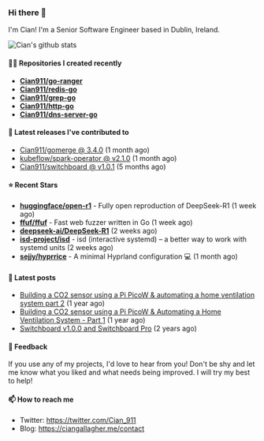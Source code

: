 ### Hi there 👋

I'm Cian! I'm a Senior Software Engineer based in Dublin, Ireland.

![Cian's github stats](https://github-readme-stats.vercel.app/api?username=CIan911&theme=dracula&show_icons=true)

#### 👨‍💻 Repositories I created recently
- **[Cian911/go-ranger](https://github.com/Cian911/go-ranger)**
- **[Cian911/redis-go](https://github.com/Cian911/redis-go)**
- **[Cian911/grep-go](https://github.com/Cian911/grep-go)**
- **[Cian911/http-go](https://github.com/Cian911/http-go)**
- **[Cian911/dns-server-go](https://github.com/Cian911/dns-server-go)**

#### 🚀 Latest releases I've contributed to


- [Cian911/gomerge @ 3.4.0](https://github.com/Cian911/gomerge/releases/tag/3.4.0) (1 month ago)
- [kubeflow/spark-operator @ v2.1.0](https://github.com/kubeflow/spark-operator/releases/tag/v2.1.0) (1 month ago)
- [Cian911/switchboard @ v1.0.1](https://github.com/Cian911/switchboard/releases/tag/v1.0.1) (5 months ago)

#### ⭐ Recent Stars


- **[huggingface/open-r1](https://github.com/huggingface/open-r1)** - Fully open reproduction of DeepSeek-R1 (1 week ago)
- **[ffuf/ffuf](https://github.com/ffuf/ffuf)** - Fast web fuzzer written in Go (1 week ago)
- **[deepseek-ai/DeepSeek-R1](https://github.com/deepseek-ai/DeepSeek-R1)** (2 weeks ago)
- **[isd-project/isd](https://github.com/isd-project/isd)** - isd (interactive systemd) – a better way to work with systemd units (2 weeks ago)
- **[sejjy/hyprrice](https://github.com/sejjy/hyprrice)** - A minimal Hyprland configuration 💻 (1 month ago)

#### 📄 Latest posts
- [Building a CO2 sensor using a Pi PicoW &amp; automating a home ventilation system part 2](https://ciangallagher.me/2023/11/27/Co2-sensor-using-tiny-go-part-2/) (1 year ago)
- [Building a CO2 sensor using a Pi PicoW &amp; Automating a Home Ventilation System - Part 1](https://ciangallagher.me/2023/11/04/custom-co2-sensor-using-using-pi-picow/) (1 year ago)
- [Switchboard v1.0.0 and Switchboard Pro](https://ciangallagher.me/2022/09/17/Switchboard-v1-and-pro/) (2 years ago)

#### 💬 Feedback

If you use any of my projects, I'd love to hear from you! Don't be shy and let me know what you liked
and what needs being improved. I will try my best to help!

#### 📫 How to reach me

- Twitter: https://twitter.com/Cian_911
- Blog: https://ciangallagher.me/contact

